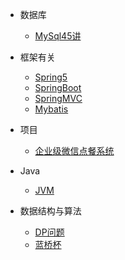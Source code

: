 <!-- _sidebar.md -->



* 数据库
  * [MySql45讲](sideMd/Mysql45讲note.md) <!--注意这里是相对路径-->
* 框架有关
  * [Spring5](sideMd/Spring5.md)
  * [SpringBoot](sideMd/SpringBoot.md)
  * [SpringMVC](sideMd/SpringMVC.md)
  * [Mybatis](sideMd/Mybatis.md)
* 项目
  * [企业级微信点餐系统](sideMd/企业级微信点餐系统.md)

* Java
  * [JVM](sideMd/JVM阅读笔记.md)

* 数据结构与算法
  * [DP问题](sideMd/DP问题.md)
  * [蓝桥杯](sideMd/蓝桥杯.md)

